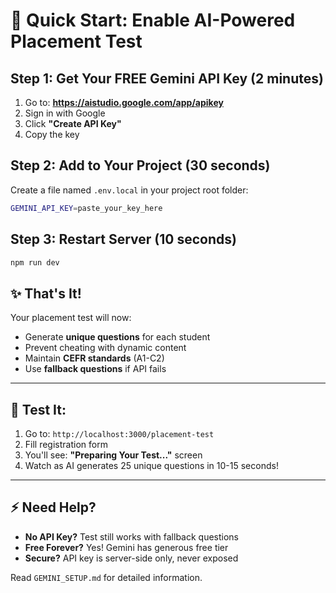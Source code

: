 # 🚀 Quick Start: Enable AI-Powered Placement Test

## Step 1: Get Your FREE Gemini API Key (2 minutes)

1. Go to: **https://aistudio.google.com/app/apikey**
2. Sign in with Google
3. Click **"Create API Key"**
4. Copy the key

## Step 2: Add to Your Project (30 seconds)

Create a file named `.env.local` in your project root folder:

```bash
GEMINI_API_KEY=paste_your_key_here
```

## Step 3: Restart Server (10 seconds)

```bash
npm run dev
```

## ✨ That's It!

Your placement test will now:
- Generate **unique questions** for each student
- Prevent cheating with dynamic content
- Maintain **CEFR standards** (A1-C2)
- Use **fallback questions** if API fails

---

## 🧪 Test It:

1. Go to: `http://localhost:3000/placement-test`
2. Fill registration form
3. You'll see: **"Preparing Your Test..."** screen
4. Watch as AI generates 25 unique questions in 10-15 seconds!

---

## ⚡ Need Help?

- **No API Key?** Test still works with fallback questions
- **Free Forever?** Yes! Gemini has generous free tier
- **Secure?** API key is server-side only, never exposed

Read `GEMINI_SETUP.md` for detailed information.


